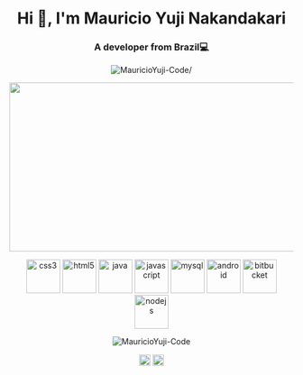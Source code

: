 <h1 align="center">Hi 👋, I'm Mauricio Yuji Nakandakari</h1>
<h3 align="center">A developer‍ from Brazil💻</h3>
<p align="center"> <img src=https://komarev.com/ghpvc/?username=MauricioYuji-Code alt=MauricioYuji-Code/> </p>

<p align="center"><img align="center" src="https://media.giphy.com/media/l2YWzlAxoXQcwfeKs/giphy.gif" width="550" height="300"/></p>

<p align="center"><img src=https://konpa.github.io/devicon/devicon.git/icons/css3/css3-original-wordmark.svg alt=css3 width="60" height="60"/> 
<img src=https://konpa.github.io/devicon/devicon.git/icons/html5/html5-original-wordmark.svg alt=html5 width="60" height="60"/> 
<img src=https://konpa.github.io/devicon/devicon.git/icons/java/java-original-wordmark.svg alt=java width="60" height="60"/> 
<img src=https://konpa.github.io/devicon/devicon.git/icons/javascript/javascript-original.svg alt=javascript width="60" height="60"/> 
<img src=https://konpa.github.io/devicon/devicon.git/icons/mysql/mysql-original-wordmark.svg alt=mysql width="60" height="60"/>
<img src=https://konpa.github.io/devicon/devicon.git/icons/android/android-original-wordmark.svg alt=android width="60" height="60"/>
<img src=https://konpa.github.io/devicon/devicon.git/icons/bitbucket/bitbucket-original-wordmark.svg alt=bitbucket width="60" height="60"/> 
<img src=https://konpa.github.io/devicon/devicon.git/icons/nodejs/nodejs-original-wordmark.svg alt=nodejs width="60" height="60"/></p><p align="center">
<img src=https://github-readme-stats.vercel.app/api?username=MauricioYuji-Code&show_icons=true alt=MauricioYuji-Code /> </p>

<p align="center">
<a href=https://linkedin.com/in/mauricio-yuji-nakandakari-308101160/ target="blank"><img align="center" src=https://cdn.jsdelivr.net/npm/simple-icons@3.0.1/icons/linkedin.svg alt="Mauricio Yuji Nakandakari" height="20" width="20" /></a>
<a href=https://instagram.com/yuuji69 target="blank"><img align="center" src=https://cdn.jsdelivr.net/npm/simple-icons@3.0.1/icons/instagram.svg alt="yuuji69" height="20" width="20" /></a>
</p>
